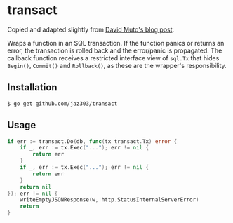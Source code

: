 # transact

Copied and adapted slightly from [David Muto's blog post](https://pseudomuto.com/2018/01/clean-sql-transactions-in-golang/).

Wraps a function in an SQL transaction. If the function panics or returns an error, the transaction is rolled back and the error/panic is propagated. The callback function receives a restricted interface view of `sql.Tx` that hides `Begin()`, `Commit()` and `Rollback()`, as these are the wrapper's responsibility.

## Installation

```shell
$ go get github.com/jaz303/transact
``` 

## Usage

```go
if err := transact.Do(db, func(tx transact.Tx) error {
    if _, err := tx.Exec("..."); err != nil {
        return err
    }
    if _, err := tx.Exec("..."); err != nil {
        return err
    }
    return nil
}); err != nil {
    writeEmptyJSONResponse(w, http.StatusInternalServerError)
    return
}

```